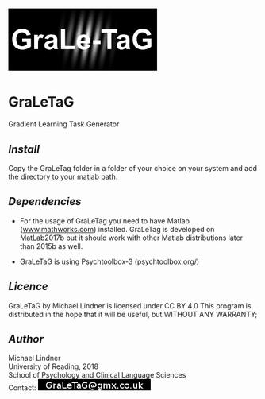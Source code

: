 
# ![Alt text](GraLeTaG_Logo.png?raw=true "Title")

#   GraLeTaG
Gradient Learning Task Generator



## *Install*  
Copy the GraLeTag folder in a folder of your choice on your system and add the directory to your matlab path.


## *Dependencies*  
- For the usage of GraLeTag you need to have Matlab (www.mathworks.com) installed. GraLeTag is developed on MatLab2017b but it should work with other Matlab distributions later than 2015b as well.

- GraLeTaG is using Psychtoolbox-3 (psychtoolbox.org/)


## *Licence*  
GraLeTaG by Michael Lindner is licensed under CC BY 4.0
This program is distributed in the hope that it will be useful, but WITHOUT ANY WARRANTY;
  
  
## *Author*
Michael Lindner  
University of Reading, 2018  
School of Psychology and Clinical Language Sciences  
Contact: ![contact email](contact.jpg?raw=true "contact email")
